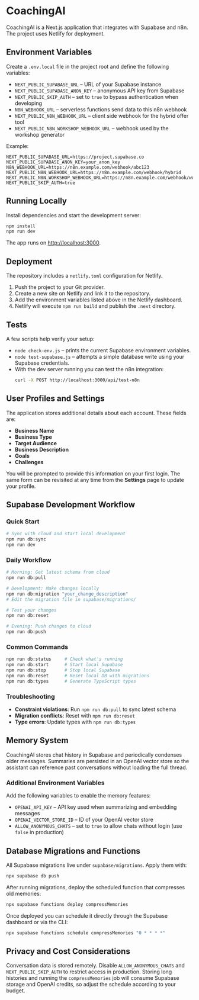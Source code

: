 # CoachingAI

CoachingAI is a Next.js application that integrates with Supabase and n8n. The project uses Netlify for deployment.

## Environment Variables

Create a `.env.local` file in the project root and define the following variables:

- `NEXT_PUBLIC_SUPABASE_URL` – URL of your Supabase instance
- `NEXT_PUBLIC_SUPABASE_ANON_KEY` – anonymous API key from Supabase
- `NEXT_PUBLIC_SKIP_AUTH` – set to `true` to bypass authentication when developing
- `N8N_WEBHOOK_URL` – serverless functions send data to this n8n webhook
- `NEXT_PUBLIC_N8N_WEBHOOK_URL` – client side webhook for the hybrid offer tool
- `NEXT_PUBLIC_N8N_WORKSHOP_WEBHOOK_URL` – webhook used by the workshop generator

Example:

```env
NEXT_PUBLIC_SUPABASE_URL=https://project.supabase.co
NEXT_PUBLIC_SUPABASE_ANON_KEY=your_anon_key
N8N_WEBHOOK_URL=https://n8n.example.com/webhook/abc123
NEXT_PUBLIC_N8N_WEBHOOK_URL=https://n8n.example.com/webhook/hybrid
NEXT_PUBLIC_N8N_WORKSHOP_WEBHOOK_URL=https://n8n.example.com/webhook/workshop
NEXT_PUBLIC_SKIP_AUTH=true
```

## Running Locally

Install dependencies and start the development server:

```bash
npm install
npm run dev
```

The app runs on [http://localhost:3000](http://localhost:3000).

## Deployment

The repository includes a `netlify.toml` configuration for Netlify.

1. Push the project to your Git provider.
2. Create a new site on Netlify and link it to the repository.
3. Add the environment variables listed above in the Netlify dashboard.
4. Netlify will execute `npm run build` and publish the `.next` directory.

## Tests

A few scripts help verify your setup:

- `node check-env.js` – prints the current Supabase environment variables.
- `node test-supabase.js` – attempts a simple database write using your Supabase credentials.
- With the dev server running you can test the n8n integration:
  ```bash
  curl -X POST http://localhost:3000/api/test-n8n
  ```


## User Profiles and Settings

The application stores additional details about each account. These fields are:

- **Business Name**
- **Business Type**
- **Target Audience**
- **Business Description**
- **Goals**
- **Challenges**

You will be prompted to provide this information on your first login. The same form can be revisited at any time from the **Settings** page to update your profile.

## Supabase Development Workflow

### Quick Start
```bash
# Sync with cloud and start local development
npm run db:sync
npm run dev
```

### Daily Workflow
```bash
# Morning: Get latest schema from cloud
npm run db:pull

# Development: Make changes locally
npm run db:migration "your_change_description"
# Edit the migration file in supabase/migrations/

# Test your changes
npm run db:reset

# Evening: Push changes to cloud
npm run db:push
```

### Common Commands
```bash
npm run db:status     # Check what's running
npm run db:start      # Start local Supabase
npm run db:stop       # Stop local Supabase
npm run db:reset      # Reset local DB with migrations
npm run db:types      # Generate TypeScript types
```

### Troubleshooting
- **Constraint violations**: Run `npm run db:pull` to sync latest schema
- **Migration conflicts**: Reset with `npm run db:reset`
- **Type errors**: Update types with `npm run db:types`

## Memory System

CoachingAI stores chat history in Supabase and periodically condenses older
messages. Summaries are persisted in an OpenAI vector store so the assistant can
reference past conversations without loading the full thread.

### Additional Environment Variables

Add the following variables to enable the memory features:

- `OPENAI_API_KEY` – API key used when summarizing and embedding messages
- `OPENAI_VECTOR_STORE_ID` – ID of your OpenAI vector store
- `ALLOW_ANONYMOUS_CHATS` – set to `true` to allow chats without login (use
  `false` in production)

## Database Migrations and Functions

All Supabase migrations live under `supabase/migrations`. Apply them with:

```bash
npx supabase db push
```

After running migrations, deploy the scheduled function that compresses old
memories:

```bash
npx supabase functions deploy compressMemories
```

Once deployed you can schedule it directly through the Supabase dashboard or via
the CLI:

```bash
npx supabase functions schedule compressMemories "0 * * * *"
```

## Privacy and Cost Considerations

Conversation data is stored remotely. Disable `ALLOW_ANONYMOUS_CHATS` and
`NEXT_PUBLIC_SKIP_AUTH` to restrict access in production. Storing long histories
and running the `compressMemories` job will consume Supabase storage and OpenAI
credits, so adjust the schedule according to your budget.
